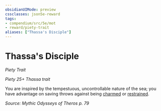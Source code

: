 ```yaml
---
obsidianUIMode: preview
cssclasses: json5e-reward
tags:
- compendium/src/5e/mot
- reward/piety-trait
aliases: ["Thassa's Disciple"]
---
```

# Thassa's Disciple
*Piety Trait*  

*Piety 25+ Thassa trait*

You are inspired by the tempestuous, uncontrollable nature of the sea; you have advantage on saving throws against being [charmed](/Systems/5e/rules/conditions.md#charmed) or [restrained](/Systems/5e/rules/conditions.md#restrained).

*Source: Mythic Odysseys of Theros p. 79*